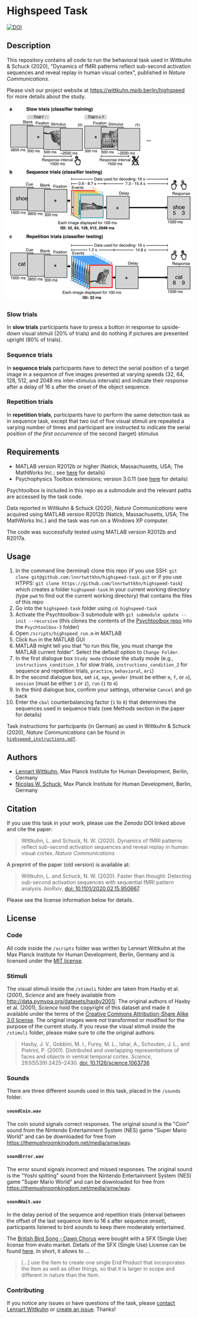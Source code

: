 # Highspeed Task

[![DOI](https://zenodo.org/badge/310215989.svg)](https://zenodo.org/badge/latestdoi/310215989)

## Description

This repository contains all code to run the behavioral task used in Wittkuhn & Schuck (2020), "Dynamics of fMRI patterns reflect sub-second activation sequences and reveal replay in human visual cortex", published in *Nature Communications*.

Please visit our project website at https://wittkuhn.mpib.berlin/highspeed for more details about the study.

![task](/task.png)

### Slow trials

In **slow trials** participants have to press a button in response to upside-down visual stimuli (20% of trials) and do nothing if pictures are presented upright (80% of trials).

### Sequence trials

In **sequence trials** participants have to detect the serial position of a target image in a sequence of five images presented at varying speeds (32, 64, 128, 512, and 2048 ms inter-stimulus intervals) and indicate their response after a delay of 16 s after the onset of the object sequence.

### Repetition trials

In **repetition trials**, participants have to perform the same detection task as in sequence task, except that two out of five visual stimuli are repeated a varying number of times and participant are instructed to indicate the serial position of *the first occurrence* of the second (target) stimulus

## Requirements

- MATLAB version R2012b or higher (Natick, Massachusetts, USA; The MathWorks Inc.; see [here](https://www.mathworks.com/products/matlab.html) for details)
- Psychophysics Toolbox extensions; version 3.0.11 (see [here](http://psychtoolbox.org/) for details)

Psychtoolbox is included in this repo as a submodule and the relevant paths are accessed by the task code.

Data reported in Wittkuhn & Schuck (2020), *Nature Communications* were acquired using MATLAB version R2012b (Natick, Massachusetts, USA; The MathWorks Inc.) and the task was run on a Windows XP computer.

The code was successfully tested using MATLAB version R2012b and R2017a.

## Usage

1. In the command line (terminal) clone this repo (if you use SSH: `git clone git@github.com:lnnrtwttkhn/highspeed-task.git` or if you use HTPPS: `git clone https://github.com/lnnrtwttkhn/highspeed-task`) which creates a folder `highspeed-task` in your current working directory (type `pwd` to find out the current working directory) that contains the files of this repo
1. Go into the `highspeed-task` folder using `cd highspeed-task`
1. Activate the Psychtoolbox-3 submodule with `git submodule update --init --recursive` (this clones the contents of the [Psychtoolbox repo](https://github.com/Psychtoolbox-3) into the `Psychtoolbox-3` folder)
1. Open `/scripts/highspeed_run.m` in MATLAB
1. Click `Run` in the MATLAB GUI
1. MATLAB might tell you that "to run this file, you must change the MATLAB current folder". Select the default option to `Change Folder`.
1. In the first dialogue box `Study mode` choose the study mode (e.g., `instructions_condition_1` for slow trials, `instructions_condition_2` for sequence and repetition trials, `practice`, `behavioral`, `mri`)
1. In the second dialogue box, set `id`, `age`, `gender` (must be either `m`, `f`, or `o`), `session` (must be either `1` or `2`), `run` (`1` to `4`)
1. In the third dialogue box, confirm your settings, otherwise `Cancel` and go back
1. Enter the `cbal` counterbalancing factor (`1` to `8`) that determines the sequences used in sequence trials (see Methods section in the paper for details)

Task instructions for participants (in German) as used in Wittkuhn & Schuck (2020), *Nature Communications* can be found in [`highspeed_instructions.pdf`](highspeed_instructions.pdf).

## Authors

- [Lennart Wittkuhn](mailto:wittkuhn@mpib-berlin.mpg.de), Max Planck Institute for Human Development, Berlin, Germany
- [Nicolas W. Schuck](mailto:schuck@mpib-berlin.mpg.de), Max Planck Institute for Human Development, Berlin, Germany

## Citation

If you use this task in your work, please use the Zenodo DOI linked above and cite the paper:

> Wittkuhn, L. and Schuck, N. W. (2020). Dynamics of fMRI patterns reflect sub-second activation sequences and reveal replay in human visual cortex. *Nature Communications*

A preprint of the paper (old version) is available at:

> Wittkuhn, L. and Schuck, N. W. (2020). Faster than thought: Detecting sub-second activation sequences with sequential fMRI pattern analysis. *bioRxiv*, [doi: 10.1101/2020.02.15.950667](http://dx.doi.org/10.1101/2020.02.15.950667).

Please see the license information below for details.

## License

### Code

All code inside the `/scripts` folder was written by Lennart Wittkuhn at the Max Planck Institute for Human Development, Berlin, Germany and is licensed under the [MIT license](/LICENSE).

### Stimuli

The visual stimuli inside the `/stimuli` folder are taken from Haxby et al. (2001), *Science* and are freely available from http://data.pymvpa.org/datasets/haxby2001/.
The original authors of Haxby et al. (2001), *Science* hold the copyright of this dataset and made it available under the terms of the [Creative Commons Attribution-Share Alike 3.0 license](http://creativecommons.org/licenses/by-sa/3.0/).
The original images were *not* transformed or modified for the purpose of the current study.
If you reuse the visual stimuli inside the `/stimuli` folder, please make sure to cite the original authors:

> Haxby, J. V., Gobbini, M. I., Furey, M. L., Ishai, A., Schouten, J. L., and Pietrini, P. (2001). Distributed and overlapping representations of faces and objects in ventral temporal cortex. *Science*, 293(5539):2425–2430. [doi: 10.1126/science.1063736](http://dx.doi.org/10.1126/science.1063736)

### Sounds

There are three different sounds used in this task, placed in the `/sounds` folder.

#### `soundCoin.wav`

The coin sound signals correct responses.
The original sound is the "Coin" sound from the Nintendo Entertainment System (NES) game "Super Mario World" and can be downloaded for free from https://themushroomkingdom.net/media/smw/wav.

#### `soundError.wav`

The error sound signals incorrect and missed responses.
The original sound is the "Yoshi spitting" sound from the Nintendo Entertainment System (NES) game "Super Mario World" and can be downloaded for free from https://themushroomkingdom.net/media/smw/wav.

#### `soundWait.wav`

In the delay period of the sequence and repetition trials (interval between the offset of the last sequence item to 16 s after sequence onset), participants listened to bird sounds to keep them moderately entertained.

The [British Bird Song - Dawn Chorus](https://audiojungle.net/item/british-bird-song-dawn-chorus/98074) were bought with a SFX (Single Use) license from evato market.
Details of the SFX (Single Use) License can be found [here](https://audiojungle.net/licenses/terms/audio_sfx_media_single). In short, it allows to ...

> [...] use the Item to create one single End Product that incorporates the Item as well as other things, so that it is larger in scope and different in nature than the Item.

### Contributing

If you notice any issues or have questions of the task, please [contact Lennart Wittkuhn](mailto:wittkuhn@mpib-berlin.mpg.de) or [create an issue](https://github.com/lnnrtwttkhn/highspeed-task/issues/new).
Thanks!
